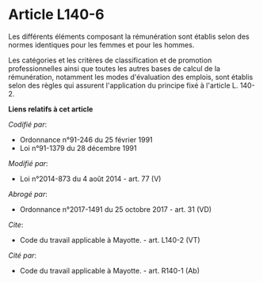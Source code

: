 # Article L140-6

Les différents éléments composant la rémunération sont établis selon des normes identiques pour les femmes et pour les
hommes. 

Les catégories et les critères de classification et de promotion professionnelles ainsi que toutes les autres bases de calcul
de la rémunération, notamment les modes d'évaluation des emplois, sont établis selon des règles qui assurent l'application du
principe fixé à l'article L. 140-2.

**Liens relatifs à cet article**

_Codifié par_:

  - Ordonnance n°91-246 du 25 février 1991
  - Loi n°91-1379 du 28 décembre 1991

_Modifié par_:

  - Loi n°2014-873 du 4 août 2014 - art. 77 (V)

_Abrogé par_:

  - Ordonnance n°2017-1491 du 25 octobre 2017 - art. 31 (VD)

_Cite_:

  - Code du travail applicable à Mayotte. - art. L140-2 (VT)

_Cité par_:

  - Code du travail applicable à Mayotte. - art. R140-1 (Ab)
